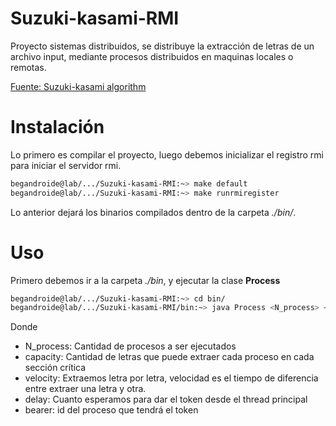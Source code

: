 # Suzuki-kasami-RMI

Proyecto sistemas distribuidos, se distribuye la extracción de letras de un archivo input, mediante 
procesos distribuidos en maquinas locales o remotas.

[Fuente: Suzuki-kasami algorithm](https://www.geeksforgeeks.org/suzuki-kasami-algorithm-for-mutual-exclusion-in-distributed-system/)

# Instalación

Lo primero es compilar el proyecto, luego debemos inicializar el 
registro rmi para iniciar el servidor rmi.

```bash
begandroide@lab/.../Suzuki-kasami-RMI:~> make default
begandroide@lab/.../Suzuki-kasami-RMI:~> make runrmiregister 
```

Lo anterior dejará los binarios compilados dentro de la carpeta 
*./bin/*.

# Uso

Primero debemos ir a la carpeta *./bin*, y ejecutar la clase **Process**

```bash
begandroide@lab/.../Suzuki-kasami-RMI:~> cd bin/
begandroide@lab/.../Suzuki-kasami-RMI/bin:~> java Process <N_process> <capacity> <velocity> <delay> <bearer>

```
Donde 
- N_process: Cantidad de procesos a ser ejecutados
- capacity: Cantidad de letras que puede extraer cada proceso en cada sección crítica
- velocity: Extraemos letra por letra, velocidad es el tiempo de diferencia entre extraer una letra y otra.
- delay: Cuanto esperamos para dar el token desde el thread principal
- bearer: id del proceso que tendrá el token